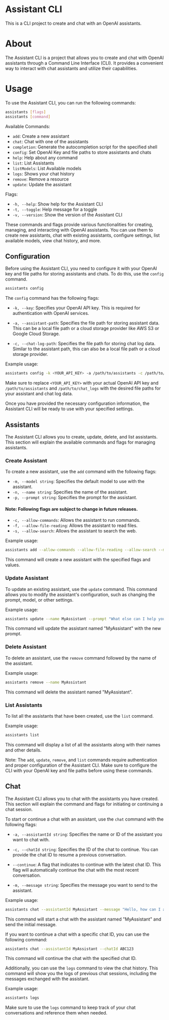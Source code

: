 # Assistant CLI
This is a CLI project to create and chat with an OpenAI assistants. 

# About

The Assistant CLI is a project that allows you to create and chat with OpenAI assistants through a Command Line Interface (CLI). It provides a convenient way to interact with chat assistants and utilize their capabilities.


# Usage


To use the Assistant CLI, you can run the following commands:

```bash
assistants [flags]
assistants [command]
```

Available Commands:

- `add`: Create a new assistant
- `chat`: Chat with one of the assistants
- `completion`: Generate the autocompletion script for the specified shell
- `config`: Set OpenAI Key and file paths to store assistants and chats
- `help`: Help about any command
- `list`: List Assistants
- `listModels`: List Available models
- `logs`: Shows your chat history
- `remove`: Remove a resource
- `update`: Update the assistant

Flags:

- `-h, --help`: Show help for the Assistant CLI
- `-t, --toggle`: Help message for a toggle
- `-v, --version`: Show the version of the Assistant CLI

These commands and flags provide various functionalities for creating, managing, and interacting with OpenAI assistants. You can use them to create new assistants, chat with existing assistants, configure settings, list available models, view chat history, and more.

## Configuration

Before using the Assistant CLI, you need to configure it with your OpenAI key and file paths for storing assistants and chats. To do this, use the `config` command.

```bash
assistants config
```

The `config` command has the following flags:

- `-k, --key`: Specifies your OpenAI API key. This is required for authentication with OpenAI services.

- `-a, --assistant-path`: Specifies the file path for storing assistant data. This can be a local file path or a cloud storage provider like AWS S3 or Google Cloud Storage.

- `-c, --chat-log-path`: Specifies the file path for storing chat log data. Similar to the assistant path, this can also be a local file path or a cloud storage provider.

Example usage:

```bash
assistants config -k <YOUR_API_KEY> -a /path/to/assistants -c /path/to/chat_logs
```

Make sure to replace `<YOUR_API_KEY>` with your actual OpenAI API key and `/path/to/assistants` and `/path/to/chat_logs` with the desired file paths for your assistant and chat log data.

Once you have provided the necessary configuration information, the Assistant CLI will be ready to use with your specified settings.
## Assistants

The Assistant CLI allows you to create, update, delete, and list assistants. This section will explain the available commands and flags for managing assistants.

### Create Assistant

To create a new assistant, use the `add` command with the following flags:


- `-m, --model string`: Specifies the default model to use with the assistant.
- `-n, --name string`: Specifies the name of the assistant.
- `-p, --prompt string`: Specifies the prompt for the assistant.

#### Note: Following flags are subject to change in future releases.
- `-c, --allow-commands`: Allows the assistant to run commands.
- `-f, --allow-file-reading`: Allows the assistant to read files.
- `-s, --allow-search`: Allows the assistant to search the web.

Example usage:

```bash
assistants add --allow-commands --allow-file-reading --allow-search --model gpt-3.5-turbo --name MyAssistant --prompt "How can I assist you?"
```

This command will create a new assistant with the specified flags and values.

### Update Assistant

To update an existing assistant, use the `update` command. This command allows you to modify the assistant's configuration, such as changing the prompt, model, or other settings.

Example usage:

```bash
assistants update --name MyAssistant --prompt "What else can I help you with?"
```

This command will update the assistant named "MyAssistant" with the new prompt.

### Delete Assistant

To delete an assistant, use the `remove` command followed by the name of the assistant.

Example usage:

```bash
assistants remove --name MyAssistant
```

This command will delete the assistant named "MyAssistant".

### List Assistants

To list all the assistants that have been created, use the `list` command.

Example usage:

```bash
assistants list
```

This command will display a list of all the assistants along with their names and other details.

Note: The `add`, `update`, `remove`, and `list` commands require authentication and proper configuration of the Assistant CLI. Make sure to configure the CLI with your OpenAI key and file paths before using these commands.

## Chat

The Assistant CLI allows you to chat with the assistants you have created. This section will explain the command and flags for initiating or continuing a chat session.

To start or continue a chat with an assistant, use the `chat` command with the following flags:

- `-a, --assistantId string`: Specifies the name or ID of the assistant you want to chat with.

- `-c, --chatId string`: Specifies the ID of the chat to continue. You can provide the chat ID to resume a previous conversation.

- `--continue`: A flag that indicates to continue with the latest chat ID. This flag will automatically continue the chat with the most recent conversation.

- `-m, --message string`: Specifies the message you want to send to the assistant.

Example usage:

```bash
assistants chat --assistantId MyAssistant --message "Hello, how can I assist you?"
```

This command will start a chat with the assistant named "MyAssistant" and send the initial message.

If you want to continue a chat with a specific chat ID, you can use the following command:

```bash
assistants chat --assistantId MyAssistant --chatId ABC123
```

This command will continue the chat with the specified chat ID.

Additionally, you can use the `logs` command to view the chat history. This command will show you the logs of previous chat sessions, including the messages exchanged with the assistant.

Example usage:

```bash
assistants logs
```

Make sure to use the `logs` command to keep track of your chat conversations and reference them when needed.